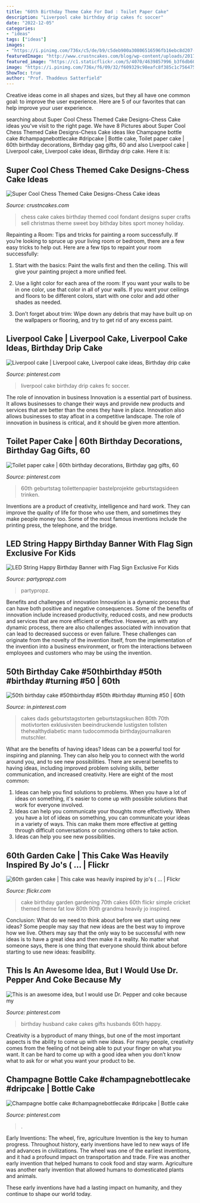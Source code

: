 ```yaml
---
title: "60th Birthday Theme Cake For Dad : Toilet Paper Cake"
description: "Liverpool cake birthday drip cakes fc soccer"
date: "2022-12-05"
categories:
- "ideas"
tags: ["ideas"]
images:
- "https://i.pinimg.com/736x/c5/de/b9/c5deb900a30806516596fb16ebc8d207--husband-birthday-cakes-birthday-ideas.jpg"
featuredImage: "http://www.crustncakes.com/blog/wp-content/uploads/2017/06/460ae2b6e80bb6e17dc5f5ca5b0bdddd.jpg"
featured_image: "https://c1.staticflickr.com/5/4070/4639857996_b3f6db609a_z.jpg"
image: "https://i.pinimg.com/736x/f6/09/32/f609329c98eafc8f385c1c756475f5d5.jpg"
ShowToc: true
author: "Prof. Thaddeus Satterfield"
---
```



Creative ideas come in all shapes and sizes, but they all have one common goal: to improve the user experience. Here are 5 of our favorites that can help improve your user experience.

	

		
searching about Super Cool Chess Themed Cake Designs-Chess Cake ideas you've visit to the right page. We have 8 Pictures about Super Cool Chess Themed Cake Designs-Chess Cake ideas like Champagne bottle cake #champagnebottlecake #dripcake | Bottle cake, Toilet paper cake | 60th birthday decorations, Birthday gag gifts, 60 and also Liverpool cake | Liverpool cake, Liverpool cake ideas, Birthday drip cake. Here it is:
		
    
## Super Cool Chess Themed Cake Designs-Chess Cake Ideas

<img loading=lazy src="http://www.crustncakes.com/blog/wp-content/uploads/2017/06/460ae2b6e80bb6e17dc5f5ca5b0bdddd.jpg" onerror="this.onerror=null;this.src='https://tse1.mm.bing.net/th?id=OIP.xzkF9xHzom-B0nsnQpxCGAHaJ4&amp;pid=15.1';" alt="Super Cool Chess Themed Cake Designs-Chess Cake ideas">

_Source: crustncakes.com_

>chess cake cakes birthday themed cool fondant designs super crafts sell christmas theme sweet boy bithday bites sport money holiday. 

	

Repainting a Room: Tips and tricks for painting a room successfully.
If you’re looking to spruce up your living room or bedroom, there are a few easy tricks to help out. Here are a few tips to repaint your room successfully:
1) Start with the basics: Paint the walls first and then the ceiling. This will give your painting project a more unified feel.

2) Use a light color for each area of the room: If you want your walls to be in one color, use that color in all of your walls. If you want your ceilings and floors to be different colors, start with one color and add other shades as needed.

3) Don’t forget about trim: Wipe down any debris that may have built up on the wallpapers or flooring, and try to get rid of any excess paint.

    
## Liverpool Cake | Liverpool Cake, Liverpool Cake Ideas, Birthday Drip Cake

<img loading=lazy src="https://i.pinimg.com/736x/f6/09/32/f609329c98eafc8f385c1c756475f5d5.jpg" onerror="this.onerror=null;this.src='https://tse2.mm.bing.net/th?id=OIP.E1CT1E6kY38WM96c8LsNeQHaLH&amp;pid=15.1';" alt="Liverpool cake | Liverpool cake, Liverpool cake ideas, Birthday drip cake">

_Source: pinterest.com_

>liverpool cake birthday drip cakes fc soccer. 

	

The role of innovation in business
Innovation is a essential part of business. It allows businesses to change their ways and provide new products and services that are better than the ones they have in place. Innovation also allows businesses to stay afloat in a competitive landscape. The role of innovation in business is critical, and it should be given more attention.

    
## Toilet Paper Cake | 60th Birthday Decorations, Birthday Gag Gifts, 60

<img loading=lazy src="https://i.pinimg.com/736x/0f/35/b9/0f35b947e3d757ca974b102786d24bce.jpg" onerror="this.onerror=null;this.src='https://tse2.mm.bing.net/th?id=OIP.8fUKiZchYn4xoPwHo1TaOAHaJ3&amp;pid=15.1';" alt="Toilet paper cake | 60th birthday decorations, Birthday gag gifts, 60">

_Source: pinterest.com_

>60th geburtstag toilettenpapier bastelprojekte geburtstagsideen trinken. 

	

Inventions are a product of creativity, intelligence and hard work. They can improve the quality of life for those who use them, and sometimes they make people money too. Some of the most famous inventions include the printing press, the telephone, and the bridge.

    
## LED String Happy Birthday Banner With Flag Sign Exclusive For Kids

<img loading=lazy src="https://partypropz.com/wp-content/uploads/2020/07/1-14-865x800.jpg" onerror="this.onerror=null;this.src='https://tse2.mm.bing.net/th?id=OIP.u6WrpmL4sfnJTXGYISUAVQHaG2&amp;pid=15.1';" alt="LED String Happy Birthday Banner with Flag Sign Exclusive For Kids">

_Source: partypropz.com_

>partypropz. 

	

Benefits and challenges of innovation
Innovation is a dynamic process that can have both positive and negative consequences. Some of the benefits of innovation include increased productivity, reduced costs, and new products and services that are more efficient or effective. However, as with any dynamic process, there are also challenges associated with innovation that can lead to decreased success or even failure. These challenges can originate from the novelty of the invention itself, from the implementation of the invention into a business environment, or from the interactions between employees and customers who may be using the invention.

    
## 50th Birthday Cake #50thbirthday #50th #birthday #turning #50 | 60th

<img loading=lazy src="https://i.pinimg.com/736x/5a/a8/6b/5aa86bb3feeda4381d15fc7298861641.jpg" onerror="this.onerror=null;this.src='https://tse4.mm.bing.net/th?id=OIP.GibEE9pD0HwRf7-btpn-pwHaKB&amp;pid=15.1';" alt="50th birthday cake #50thbirthday #50th #birthday #turning #50 | 60th">

_Source: in.pinterest.com_

>cakes dads geburtstagstorten geburtstagskuchen 80th 70th motivtorten exklusivsten beeindruckende lustigsten tollsten thehealthydiabetic mann tudocommoda birthdayjournalkaren mutschler. 

	

What are the benefits of having ideas?
Ideas can be a powerful tool for inspiring and planning. They can also help you to connect with the world around you, and to see new possibilities. There are several benefits to having ideas, including improved problem solving skills, better communication, and increased creativity. Here are eight of the most common: 
1. Ideas can help you find solutions to problems. When you have a lot of ideas on something, it's easier to come up with possible solutions that work for everyone involved.
2. Ideas can help you communicate your thoughts more effectively. When you have a lot of ideas on something, you can communicate your ideas in a variety of ways. This can make them more effective at getting through difficult conversations or convincing others to take action. 
3. Ideas can help you see new possibilities.

    
## 60th Garden Cake | This Cake Was Heavily Inspired By Jo&#039;s ( … | Flickr

<img loading=lazy src="https://c1.staticflickr.com/5/4070/4639857996_b3f6db609a_z.jpg" onerror="this.onerror=null;this.src='https://tse3.mm.bing.net/th?id=OIP.axfuw2uJASKLekycu8FgagHaHT&amp;pid=15.1';" alt="60th garden cake | This cake was heavily inspired by jo&#039;s ( … | Flickr">

_Source: flickr.com_

>cake birthday garden gardening 70th cakes 60th flickr simple cricket themed theme fat low 80th 90th grandma heavily jo inspired. 

	

Conclusion: What do we need to think about before we start using new ideas?
Some people may say that new ideas are the best way to improve how we live. Others may say that the only way to be successful with new ideas is to have a great idea and then make it a reality. No matter what someone says, there is one thing that everyone should think about before starting to use new ideas: feasibility.

    
## This Is An Awesome Idea, But I Would Use Dr. Pepper And Coke Because My

<img loading=lazy src="https://i.pinimg.com/736x/c5/de/b9/c5deb900a30806516596fb16ebc8d207--husband-birthday-cakes-birthday-ideas.jpg" onerror="this.onerror=null;this.src='https://tse3.mm.bing.net/th?id=OIP.XVbCt4m-s2pNzAxSftLzWwHaJ3&amp;pid=15.1';" alt="This is an awesome idea, but I would use Dr. Pepper and coke because my">

_Source: pinterest.com_

>birthday husband cake cakes gifts husbands 60th happy. 

	

Creativity is a byproduct of many things, but one of the most important aspects is the ability to come up with new ideas. For many people, creativity comes from the feeling of not being able to put your finger on what you want. It can be hard to come up with a good idea when you don’t know what to ask for or what you want your product to be.

    
## Champagne Bottle Cake #champagnebottlecake #dripcake | Bottle Cake

<img loading=lazy src="https://i.pinimg.com/736x/fd/7d/21/fd7d215d7a14146aa4226ff4611128f3.jpg" onerror="this.onerror=null;this.src='https://tse4.mm.bing.net/th?id=OIP.GS0Zm3DuFHM16I2SSpQc2gHaKh&amp;pid=15.1';" alt="Champagne bottle cake #champagnebottlecake #dripcake | Bottle cake">

_Source: pinterest.com_

>. 

	

Early Inventions: The wheel, fire, agriculture
Invention is the key to human progress. Throughout history, early inventions have led to new ways of life and advances in civilizations.
The wheel was one of the earliest inventions, and it had a profound impact on transportation and trade. Fire was another early invention that helped humans to cook food and stay warm. Agriculture was another early invention that allowed humans to domesticated plants and animals.

These early inventions have had a lasting impact on humanity, and they continue to shape our world today.

